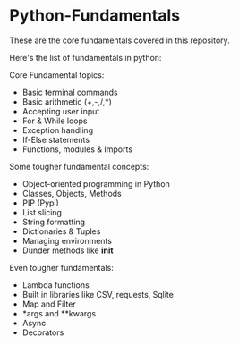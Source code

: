 # Python-Fundamentals

These are the core fundamentals covered in this repository.

Here's the list of fundamentals in python:

Core Fundamental topics:

- Basic terminal commands 
- Basic arithmetic (+,-,/,*) 
- Accepting user input 
- For & While loops 
- Exception handling 
- If-Else statements 
- Functions, modules & Imports

Some tougher fundamental concepts:

- Object-oriented programming in Python
- Classes, Objects, Methods 
- PIP (Pypi) 
- List slicing 
- String formatting 
- Dictionaries & Tuples 
- Managing environments 
- Dunder methods like __init__

Even tougher fundamentals: 
- Lambda functions 
- Built in libraries like CSV, requests, Sqlite 
- Map and Filter 
- *args and **kwargs 
- Async 
- Decorators
